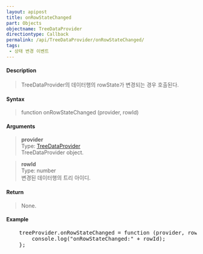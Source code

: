 ```yaml
---
layout: apipost
title: onRowStateChanged
part: Objects
objectname: TreeDataProvider
directiontype: Callback
permalink: /api/TreeDataProvider/onRowStateChanged/
tags:
 - 상태 변경 이벤트
---
```



#### Description

> TreeDataProvider의 데이터행의 rowState가 변경되는 경우 호출된다.  

#### Syntax

> function onRowStateChanged (provider, rowId)  

#### Arguments

> **provider**  
> Type: [TreeDataProvider](/api/TreeDataProvider/)  
> TreeDataProvider object.  

> **rowId**  
> Type: number  
> 변경된 데이터행의 트리 아이디. 

#### Return

> None.  

#### Example

<pre class="prettyprint">
    treeProvider.onRowStateChanged = function (provider, rowId) {
        console.log("onRowStateChanged:" + rowId);
    };
</pre>